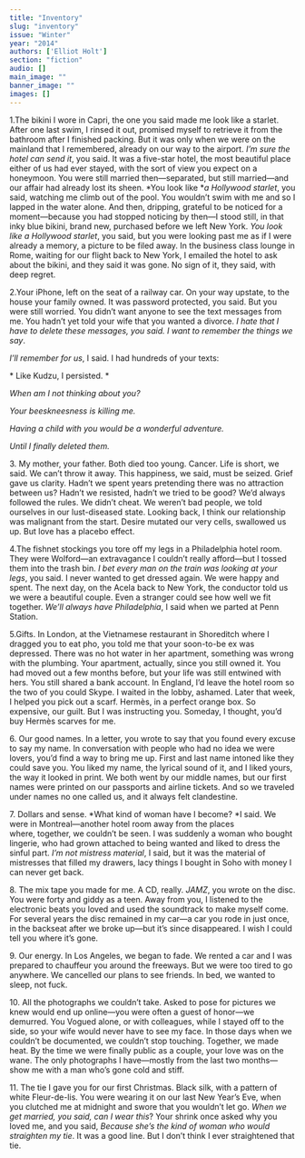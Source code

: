 ```yaml
---
title: "Inventory"
slug: "inventory"
issue: "Winter"
year: "2014"
authors: ['Elliot Holt']
section: "fiction"
audio: []
main_image: ""
banner_image: ""
images: []
---
```

1.The bikini I wore in Capri, the one you said made me look like a starlet. After one last swim, I rinsed it out, promised myself to retrieve it from the bathroom after I finished packing. But it was only when we were on the mainland that I remembered, already on our way to the airport. *I’m sure the hotel can send it*, you said. It was a five-star hotel, the most beautiful place either of us had ever stayed, with the sort of view you expect on a honeymoon. You were still married then—separated, but still married—and our affair had already lost its sheen. *You look like **a Hollywood starlet*, you said, watching me climb out of the pool. You wouldn’t swim with me and so I lapped in the water alone. And then, dripping, grateful to be noticed for a moment—because you had stopped noticing by then—I stood still, in that inky blue bikini, brand new, purchased before we left New York. *You look like a Hollywood starlet*, you said, but you were looking past me as if I were already a memory, a picture to be filed away. In the business class lounge in Rome, waiting for our flight back to New York, I emailed the hotel to ask about the bikini, and they said it was gone. No sign of it, they said, with deep regret.

2.Your iPhone, left on the seat of a railway car. On your way upstate, to the house your family owned. It was password protected, you said. But you were still worried. You didn’t want anyone to see the text messages from me. You hadn’t yet told your wife that you wanted a divorce. *I hate **that I have to delete these messages*, you said.* I want to remember the things we say*. 

*I’ll remember for us*, I said. I had hundreds of your texts:

* Like Kudzu, I persisted. *

*When am I not thinking about you?*

*Your beeskneesness is killing me.*

*Having a child with you would be a wonderful adventure.*

*Until I finally deleted them.*

3. My mother, your father. Both died too young. Cancer. Life is short, we said. We can’t throw it away. This happiness, we said, must be seized. Grief gave us clarity. Hadn’t we spent years pretending there was no attraction between us? Hadn’t we resisted, hadn’t we tried to be good? We’d always followed the rules. We didn’t cheat. We weren’t bad people, we told ourselves in our lust-diseased state. Looking back, I think our relationship was malignant from the start. Desire mutated our very cells, swallowed us up. But love has a placebo effect.

4.The fishnet stockings you tore off my legs in a Philadelphia hotel room. They were Wolford—an extravagance I couldn’t really afford—but I tossed them into the trash bin. *I bet every man on the train was looking at your legs*, you said. I never wanted to get dressed again. We were happy and spent. The next day, on the Acela back to New York, the conductor told us we were a beautiful couple. Even a stranger could see how well we fit together. *We’ll always have Philadelphia*, I said when we parted at Penn Station.

5.Gifts. In London, at the Vietnamese restaurant in Shoreditch where I dragged you to eat pho, you told me that your soon-to-be ex was depressed. There was no hot water in her apartment, something was wrong with the plumbing. Your apartment, actually, since you still owned it. You had moved out a few months before, but your life was still entwined with hers. You still shared a bank account. In England, I’d leave the hotel room so the two of you could Skype. I waited in the lobby, ashamed. Later that week, I helped you pick out a scarf. Hermès, in a perfect orange box. So expensive, our guilt. But I was instructing you. Someday, I thought, you’d buy Hermès scarves for me.

6. Our good names. In a letter, you wrote to say that you found every excuse to say my name. In conversation with people who had no idea we were lovers, you’d find a way to bring me up. First and last name intoned like they could save you. You liked my name, the lyrical sound of it, and I liked yours, the way it looked in print. We both went by our middle names, but our first names were printed on our passports and airline tickets. And so we traveled under names no one called us, and it always felt clandestine.

7. Dollars and sense. *What kind of woman have I become? *I said. We were in Montreal—another hotel room away from the places where, together, we couldn’t be seen. I was suddenly a woman who bought lingerie, who had grown attached to being wanted and liked to dress the sinful part. *I’m not mistress material*, I said, but it was the material of mistresses that filled my drawers, lacy things I bought in Soho with money I can never get back.

8. The mix tape you made for me. A CD, really. *JAMZ*, you wrote on the disc. You were forty and giddy as a teen. Away from you, I listened to the electronic beats you loved and used the soundtrack to make myself come. For several years the disc remained in my car—a car you rode in just once, in the backseat after we broke up—but it’s since disappeared. I wish I could tell you where it’s gone.

9. Our energy. In Los Angeles, we began to fade. We rented a car and I was prepared to chauffeur you around the freeways. But we were too tired to go anywhere. We cancelled our plans to see friends. In bed, we wanted to sleep, not fuck.

10. All the photographs we couldn’t take. Asked to pose for pictures we knew would end up online—you were often a guest of honor—we demurred. You Vogued alone, or with colleagues, while I stayed off to the side, so your wife would never have to see my face. In those days when we couldn’t be documented, we couldn’t stop touching. Together, we made heat. By the time we were finally public as a couple, your love was on the wane. The only photographs I have—mostly from the last two months—show me with a man who’s gone cold and stiff.

11. The tie I gave you for our first Christmas. Black silk, with a pattern of white Fleur-de-lis. You were wearing it on our last New Year’s Eve, when you clutched me at midnight and swore that you wouldn’t let go. *When we get married, you said, can I wear this*? Your shrink once asked why you loved me, and you said, *Because she’s the kind of woman who would straighten my tie*. It was a good line. But I don’t think I ever straightened that tie.

